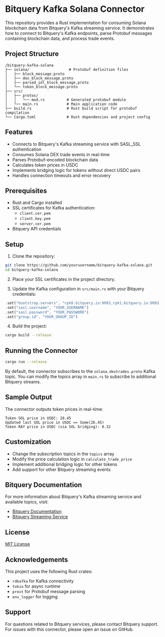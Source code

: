 # Bitquery Kafka Solana Connector

This repository provides a Rust implementation for consuming Solana blockchain data from Bitquery's Kafka streaming service. It demonstrates how to connect to Bitquery's Kafka endpoints, parse Protobuf messages containing blockchain data, and process trade events.

## Project Structure

```
/bitquery-kafka-solana
├── solana/                  # Protobuf definition files
│   ├── block_message.proto
│   ├── dex_block_message.proto
│   ├── parsed_idl_block_message.proto
│   └── token_block_message.proto
├── src/
│   ├── protos/
│   │   └── mod.rs          # Generated protobuf module
│   └── main.rs             # Main application code
├── build.rs                # Rust build script for protobuf compilation
└── Cargo.toml              # Rust dependencies and project config
```

## Features

- Connects to Bitquery's Kafka streaming service with SASL_SSL authentication
- Consumes Solana DEX trade events in real-time
- Parses Protobuf-encoded blockchain data
- Calculates token prices in USDC
- Implements bridging logic for tokens without direct USDC pairs
- Handles connection timeouts and error recovery

## Prerequisites

- Rust and Cargo installed
- SSL certificates for Kafka authentication:
    - `client.cer.pem`
    - `client.key.pem`
    - `server.cer.pem`
- Bitquery API credentials

## Setup

1. Clone the repository:
```bash
git clone https://github.com/yourusername/bitquery-kafka-solana.git
cd bitquery-kafka-solana
```

2. Place your SSL certificates in the project directory.

3. Update the Kafka configuration in `src/main.rs` with your Bitquery credentials:
```rust
.set("bootstrap.servers", "rpk0.bitquery.io:9093,rpk1.bitquery.io:9093,rpk2.bitquery.io:9093")
.set("sasl.username", "YOUR_USERNAME")
.set("sasl.password", "YOUR_PASSWORD")
.set("group.id", "YOUR_GROUP_ID")
```

4. Build the project:
```bash
cargo build --release
```

## Running the Connector

```bash
cargo run --release
```

By default, the connector subscribes to the `solana.dextrades.proto` Kafka topic. You can modify the topics array in `main.rs` to subscribe to additional Bitquery streams.

## Sample Output

The connector outputs token prices in real-time:

```
Token SOL price in USDC: 26.45
Updated last SOL price in USDC => Some(26.45)
Token RAY price in USDC (via SOL bridging): 0.32
```

## Customization

- Change the subscription topics in the `topics` array
- Modify the price calculation logic in `calculate_trade_price`
- Implement additional bridging logic for other tokens
- Add support for other Bitquery streaming events

## Bitquery Documentation

For more information about Bitquery's Kafka streaming service and available topics, visit:
- [Bitquery Documentation](https://docs.bitquery.io/)
- [Bitquery Streaming Service](https://streaming.bitquery.io/)

## License

[MIT License](LICENSE)

## Acknowledgements

This project uses the following Rust crates:
- `rdkafka` for Kafka connectivity
- `tokio` for async runtime
- `prost` for Protobuf message parsing
- `env_logger` for logging

## Support

For questions related to Bitquery services, please contact Bitquery support.
For issues with this connector, please open an issue on GitHub.
